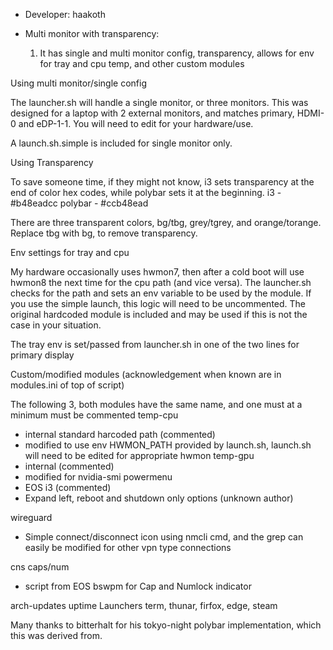 * Developer: haakoth <rkeever at pm.me>
* Multi monitor with transparency:

  1. It has single and multi monitor config, transparency, allows for env for tray and cpu temp, and other custom modules
  
Using multi monitor/single config

The launcher.sh will handle a single monitor, or three monitors. This was designed for a laptop with 2 external monitors, and matches primary, HDMI-0 and eDP-1-1. You will need to edit for your hardware/use.

A launch.sh.simple is included for single monitor only.


Using Transparency

To save someone time, if they might not know, i3 sets transparency at the end of color hex codes, while polybar sets it at the beginning. 
i3      - #b48eadcc
polybar -  #ccb48ead

There are three transparent colors, bg/tbg, grey/tgrey, and orange/torange. Replace tbg with bg, to remove transparency.


Env settings for tray and cpu

My hardware occasionally uses hwmon7, then after a cold boot will use hwmon8 the next time for the cpu path (and vice versa). The launcher.sh checks for the path and sets an env variable to be used by the module. If you use the simple launch, this logic will need to be uncommented. The original hardcoded module is included and may be used if this is not the case in your situation.

The tray env is set/passed from launcher.sh in one of the two lines for primary display


Custom/modified modules (acknowledgement when known are in modules.ini of top of script)

The following 3, both modules have the same name, and one must at a minimum must be commented
temp-cpu 
  - internal standard harcoded path (commented)
  - modified to use env HWMON_PATH provided by launch.sh, launch.sh will need to be edited for appropriate hwmon
temp-gpu 
  - internal (commented)
  - modified for nvidia-smi
powermenu 
  - EOS i3 (commented)
  - Expand left, reboot and shutdown only options (unknown author)

wireguard 
  - Simple connect/disconnect icon using nmcli cmd, and the grep can easily be modified for other vpn type connections

cns caps/num 
  - script from EOS bswpm for Cap and Numlock indicator

arch-updates
uptime
Launchers term, thunar, firfox, edge, steam

Many thanks to bitterhalt for his tokyo-night polybar implementation, which this was derived from.